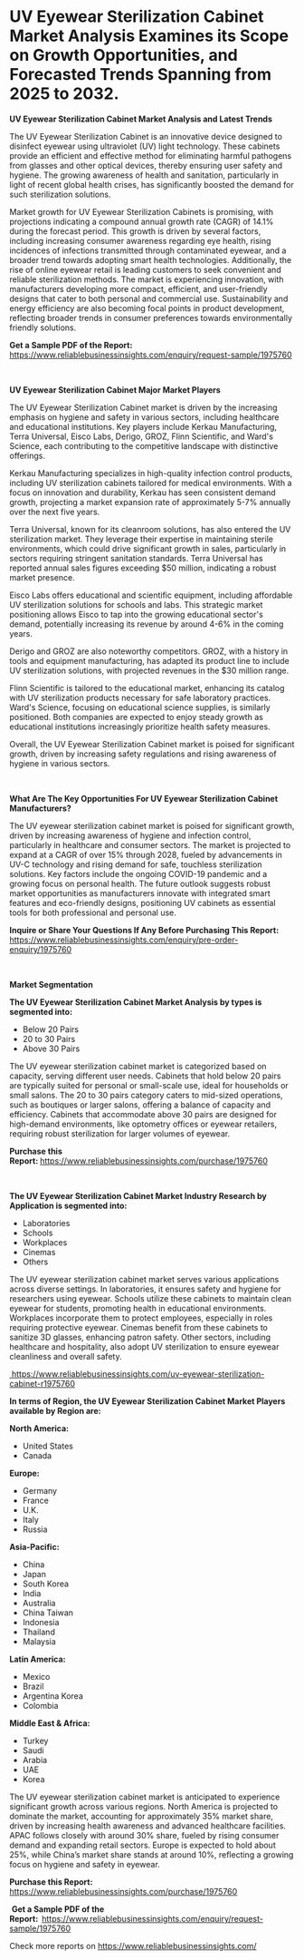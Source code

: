<p><h1>UV Eyewear Sterilization Cabinet Market Analysis Examines its Scope on Growth Opportunities, and Forecasted Trends Spanning from 2025 to 2032.</h1></p><p><strong>UV Eyewear Sterilization Cabinet Market Analysis and Latest Trends</strong></p>
<p><p>The UV Eyewear Sterilization Cabinet is an innovative device designed to disinfect eyewear using ultraviolet (UV) light technology. These cabinets provide an efficient and effective method for eliminating harmful pathogens from glasses and other optical devices, thereby ensuring user safety and hygiene. The growing awareness of health and sanitation, particularly in light of recent global health crises, has significantly boosted the demand for such sterilization solutions.</p><p>Market growth for UV Eyewear Sterilization Cabinets is promising, with projections indicating a compound annual growth rate (CAGR) of 14.1% during the forecast period. This growth is driven by several factors, including increasing consumer awareness regarding eye health, rising incidences of infections transmitted through contaminated eyewear, and a broader trend towards adopting smart health technologies. Additionally, the rise of online eyewear retail is leading customers to seek convenient and reliable sterilization methods. The market is experiencing innovation, with manufacturers developing more compact, efficient, and user-friendly designs that cater to both personal and commercial use. Sustainability and energy efficiency are also becoming focal points in product development, reflecting broader trends in consumer preferences towards environmentally friendly solutions.</p></p>
<p><strong>Get a Sample PDF of the Report:&nbsp;</strong> <a href="https://www.reliablebusinessinsights.com/enquiry/request-sample/1975760?utm_campaign=2283&utm_medium=2&utm_source=Github&utm_content=ia&utm_term=02032025&utm_id=uv-eyewear-sterilization-cabinet">https://www.reliablebusinessinsights.com/enquiry/request-sample/1975760</a></p>
<p>&nbsp;</p>
<p><strong>UV Eyewear Sterilization Cabinet Major Market Players</strong></p>
<p><p>The UV Eyewear Sterilization Cabinet market is driven by the increasing emphasis on hygiene and safety in various sectors, including healthcare and educational institutions. Key players include Kerkau Manufacturing, Terra Universal, Eisco Labs, Derigo, GROZ, Flinn Scientific, and Ward's Science, each contributing to the competitive landscape with distinctive offerings.</p><p>Kerkau Manufacturing specializes in high-quality infection control products, including UV sterilization cabinets tailored for medical environments. With a focus on innovation and durability, Kerkau has seen consistent demand growth, projecting a market expansion rate of approximately 5-7% annually over the next five years.</p><p>Terra Universal, known for its cleanroom solutions, has also entered the UV sterilization market. They leverage their expertise in maintaining sterile environments, which could drive significant growth in sales, particularly in sectors requiring stringent sanitation standards. Terra Universal has reported annual sales figures exceeding $50 million, indicating a robust market presence.</p><p>Eisco Labs offers educational and scientific equipment, including affordable UV sterilization solutions for schools and labs. This strategic market positioning allows Eisco to tap into the growing educational sector's demand, potentially increasing its revenue by around 4-6% in the coming years.</p><p>Derigo and GROZ are also noteworthy competitors. GROZ, with a history in tools and equipment manufacturing, has adapted its product line to include UV sterilization solutions, with projected revenues in the $30 million range.</p><p>Flinn Scientific is tailored to the educational market, enhancing its catalog with UV sterilization products necessary for safe laboratory practices. Ward's Science, focusing on educational science supplies, is similarly positioned. Both companies are expected to enjoy steady growth as educational institutions increasingly prioritize health safety measures.</p><p>Overall, the UV Eyewear Sterilization Cabinet market is poised for significant growth, driven by increasing safety regulations and rising awareness of hygiene in various sectors.</p></p>
<p>&nbsp;</p>
<p><strong>What Are The Key Opportunities For UV Eyewear Sterilization Cabinet Manufacturers?</strong></p>
<p><p>The UV eyewear sterilization cabinet market is poised for significant growth, driven by increasing awareness of hygiene and infection control, particularly in healthcare and consumer sectors. The market is projected to expand at a CAGR of over 15% through 2028, fueled by advancements in UV-C technology and rising demand for safe, touchless sterilization solutions. Key factors include the ongoing COVID-19 pandemic and a growing focus on personal health. The future outlook suggests robust market opportunities as manufacturers innovate with integrated smart features and eco-friendly designs, positioning UV cabinets as essential tools for both professional and personal use.</p></p>
<p><strong>Inquire or Share Your Questions If Any Before Purchasing This Report:</strong> <a href="https://www.reliablebusinessinsights.com/enquiry/pre-order-enquiry/1975760?utm_campaign=2283&utm_medium=2&utm_source=Github&utm_content=ia&utm_term=02032025&utm_id=uv-eyewear-sterilization-cabinet">https://www.reliablebusinessinsights.com/enquiry/pre-order-enquiry/1975760</a></p>
<p>&nbsp;</p>
<p><strong>Market Segmentation</strong></p>
<p><strong>The UV Eyewear Sterilization Cabinet Market Analysis by types is segmented into:</strong></p>
<p><ul><li>Below 20 Pairs</li><li>20 to 30 Pairs</li><li>Above 30 Pairs</li></ul></p>
<p><p>The UV eyewear sterilization cabinet market is categorized based on capacity, serving different user needs. Cabinets that hold below 20 pairs are typically suited for personal or small-scale use, ideal for households or small salons. The 20 to 30 pairs category caters to mid-sized operations, such as boutiques or larger salons, offering a balance of capacity and efficiency. Cabinets that accommodate above 30 pairs are designed for high-demand environments, like optometry offices or eyewear retailers, requiring robust sterilization for larger volumes of eyewear.</p></p>
<p><strong>Purchase this Report:&nbsp;</strong><a href="https://www.reliablebusinessinsights.com/purchase/1975760?utm_campaign=2283&utm_medium=2&utm_source=Github&utm_content=ia&utm_term=02032025&utm_id=uv-eyewear-sterilization-cabinet">https://www.reliablebusinessinsights.com/purchase/1975760</a></p>
<p>&nbsp;</p>
<p><strong>The UV Eyewear Sterilization Cabinet Market Industry Research by Application is segmented into:</strong></p>
<p><ul><li>Laboratories</li><li>Schools</li><li>Workplaces</li><li>Cinemas</li><li>Others</li></ul></p>
<p><p>The UV eyewear sterilization cabinet market serves various applications across diverse settings. In laboratories, it ensures safety and hygiene for researchers using eyewear. Schools utilize these cabinets to maintain clean eyewear for students, promoting health in educational environments. Workplaces incorporate them to protect employees, especially in roles requiring protective eyewear. Cinemas benefit from these cabinets to sanitize 3D glasses, enhancing patron safety. Other sectors, including healthcare and hospitality, also adopt UV sterilization to ensure eyewear cleanliness and overall safety.</p></p>
<p><a href="https://www.reliablebusinessinsights.com/uv-eyewear-sterilization-cabinet-r1975760?utm_campaign=2283&utm_medium=2&utm_source=Github&utm_content=ia&utm_term=02032025&utm_id=uv-eyewear-sterilization-cabinet">&nbsp;https://www.reliablebusinessinsights.com/uv-eyewear-sterilization-cabinet-r1975760</a></p>
<p><strong>In terms of Region, the UV Eyewear Sterilization Cabinet Market Players available by Region are:</strong></p>
<p>
    <p> <strong> North America: </strong>
        <ul>
            <li>United States</li>
            <li>Canada</li>
        </ul>
        </p> 
    <p> <strong> Europe: </strong>
        <ul>
            <li>Germany</li>
            <li>France</li>
            <li>U.K.</li>
            <li>Italy</li>
            <li>Russia</li>
        </ul>
        </p> 
    <p> <strong> Asia-Pacific: </strong>
        <ul>
            <li>China</li>
            <li>Japan</li>
            <li>South Korea</li>
            <li>India</li>
            <li>Australia</li>
            <li>China Taiwan</li>
            <li>Indonesia</li>
            <li>Thailand</li>
            <li>Malaysia</li>
        </ul>
        </p> 
    <p> <strong> Latin America: </strong>
        <ul>
            <li>Mexico</li>
            <li>Brazil</li>
            <li>Argentina Korea</li>
            <li>Colombia</li>
        </ul>
        </p> 
    <p> <strong> Middle East & Africa: </strong>
        <ul>
            <li>Turkey</li>
            <li>Saudi</li>
            <li>Arabia</li>
            <li>UAE</li>
            <li>Korea</li>
        </ul>
    </p>
    </p>
<p><p>The UV eyewear sterilization cabinet market is anticipated to experience significant growth across various regions. North America is projected to dominate the market, accounting for approximately 35% market share, driven by increasing health awareness and advanced healthcare facilities. APAC follows closely with around 30% share, fueled by rising consumer demand and expanding retail sectors. Europe is expected to hold about 25%, while China’s market share stands at around 10%, reflecting a growing focus on hygiene and safety in eyewear.</p></p>
<p><strong>Purchase this Report: </strong><a href="https://www.reliablebusinessinsights.com/purchase/1975760?utm_campaign=2283&utm_medium=2&utm_source=Github&utm_content=ia&utm_term=02032025&utm_id=uv-eyewear-sterilization-cabinet">https://www.reliablebusinessinsights.com/purchase/1975760</a></p>
<p>&nbsp;<strong>Get a Sample PDF of the Report:&nbsp;&nbsp;</strong><a href="https://www.reliablebusinessinsights.com/enquiry/request-sample/1975760?utm_campaign=2283&utm_medium=2&utm_source=Github&utm_content=ia&utm_term=02032025&utm_id=uv-eyewear-sterilization-cabinet">https://www.reliablebusinessinsights.com/enquiry/request-sample/1975760</a></p>
<p><strong></strong></p>
<p>Check more reports on <a href="https://www.reliablebusinessinsights.com/?utm_campaign=2283&utm_medium=2&utm_source=Github&utm_content=ia&utm_term=02032025&utm_id=uv-eyewear-sterilization-cabinet">https://www.reliablebusinessinsights.com/</a></p>